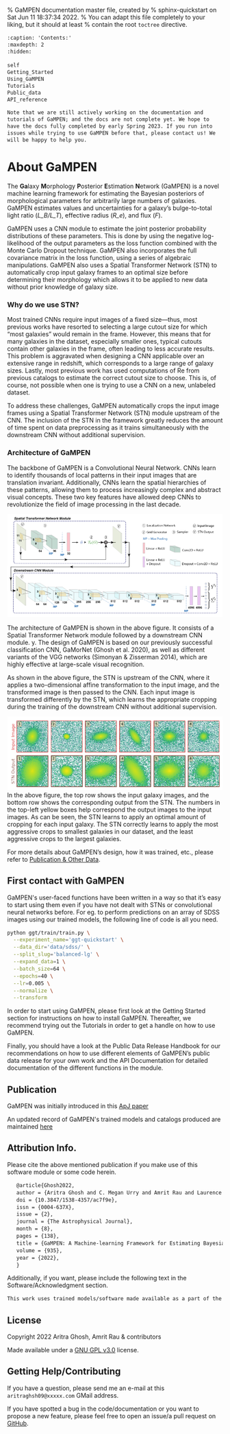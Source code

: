 % GaMPEN documentation master file, created by
% sphinx-quickstart on Sat Jun 11 18:37:34 2022.
% You can adapt this file completely to your liking, but it should at least
% contain the root `toctree` directive.

```{toctree}
:caption: 'Contents:'
:maxdepth: 2
:hidden:

self
Getting_Started
Using_GaMPEN
Tutorials
Public_data
API_reference
```

```{attention}
Note that we are still actively working on the documentation and tutorials of GaMPEN; and the docs are not complete yet. We hope to have the docs fully completed by early Spring 2023. If you run into issues while trying to use GaMPEN before that, please contact us! We will be happy to help you.
```

# About GaMPEN

The **Ga**laxy **M**orphology **P**osterior **E**stimation **N**etwork (GaMPEN) is a novel machine learning framework for estimating the Bayesian posteriors of morphological parameters for arbitrarily large numbers of galaxies. GaMPEN estimates values and uncertainties for a galaxy’s bulge-to-total light
ratio (*L_B/L_T*), effective radius (*R_e*), and flux (*F*). 

GaMPEN uses a CNN module to estimate the joint posterior probability distributions of these parameters. This is done by using the negative log-likelihood of the output parameters as the loss function combined with the Monte Carlo Dropout technique. GaMPEN also incorporates the full covariance matrix in the loss function, using a series of algebraic manipulations. GaMPEN also uses a Spatial Transformer Network (STN) to automatically crop input galaxy frames to an optimal size before determining their morphology which allows it to be applied to new data without prior knowledge of galaxy size.

### Why do we use STN?

Most trained CNNs require input images of a fixed size—thus, most previous works have resorted to selecting a large cutout size for which “most galaxies” would remain in the frame. However, this
means that for many galaxies in the dataset, especially smaller ones, typical cutouts contain other galaxies in the frame, often leading to less accurate results. This problem is aggravated when designing a CNN applicable over an extensive range in redshift, which corresponds to a large range of galaxy sizes. Lastly, most previous work has used computations of Re from previous catalogs to estimate the correct cutout size to choose. This is, of course, not possible when one is trying to use a CNN on a new, unlabeled dataset. 

To address these challenges, GaMPEN automatically crops the input image frames using a Spatial Transformer Network (STN) module upstream of the CNN. The inclusion of the STN in the framework greatly reduces the amount of time spent on data preprocessing as it trains simultaneously with the downstream CNN
without additional supervision. 

### Architecture of GaMPEN

The backbone of GaMPEN is a Convolutional Neural Network. CNNs learn to identify thousands of
local patterns in their input images that are translation invariant. Additionally, CNNs learn the spatial hierarchies of these patterns, allowing them to process increasingly complex and abstract visual concepts. These two key features have allowed deep CNNs to revolutionize the field of image processing in the last decade. 

![GaMPEN architecture](../assets/GaMPEN_architecture.png "Architecture of GaMPEN")

The architecture of GaMPEN is shown in the above figure. It consists of a Spatial Transformer Network module followed by a downstream CNN module. y. The design of GaMPEN is based on our previously successful classification CNN, GaMorNet (Ghosh et al. 2020), as well as different variants of the VGG networks (Simonyan & Zisserman 2014), which are highly effective at large-scale visual recognition. 

As shown in the above figure, the STN is upstream of the CNN, where it applies a two-dimensional affine transformation to the input image, and the transformed image is then passed to the CNN. Each input image is transformed differently by the STN, which learns the appropriate cropping during the training of the downstream CNN without additional supervision.

![STN](../assets/STN.png "Examples of the transformation applied by the STN to six randomly selected input galaxy images.")
In the above figure, the top row shows the input galaxy images, and the bottom row shows the corresponding output from the STN. The numbers in the top-left
yellow boxes help correspond the output images to the input images. As can be seen, the STN learns to apply an optimal amount of cropping for each input galaxy. The STN correctly learns to apply the most aggressive crops to smallest galaxies in our dataset, and the least aggressive crops to the largest galaxies. 

For more details about GaMPEN’s design, how it was trained, etc., please refer to [Publication & Other Data](##Publication%20&%20Other%20Data).

## First contact with GaMPEN

GaMPEN's user-faced functions have been written in a way so that it’s easy to start using them even if you have not dealt with STNs or convolutional neural networks before. For eg. to perform predictions on an array of SDSS images using our trained models, the following line of code is all you need.

```bash
python ggt/train/train.py \
  --experiment_name='ggt-quickstart' \
  --data_dir='data/sdss/' \
  --split_slug='balanced-lg' \
  --expand_data=1 \
  --batch_size=64 \
  --epochs=40 \
  --lr=0.005 \
  --normalize \
  --transform
```

In order to start using GaMPEN, please first look at the Getting Started section for instructions on how to install GaMPEN. Thereafter, we recommend trying out the Tutorials in order to get a handle on how to use GaMPEN.

Finally, you should have a look at the Public Data Release Handbook for our recommendations on how to use different elements of GaMPEN’s public data release for your own work and the API Documentation for detailed documentation of the different functions in the module.

## Publication 

GaMPEN was initially introduced in this [ApJ paper](https://iopscience.iop.org/article/10.3847/1538-4357/ac7f9e) 

An updated record of GaMPEN's trained models and catalogs produced are maintained [here](http://gampen.ghosharitra.com/)


## Attribution Info.

Please cite the above mentioned publication if you make use of this software module or some code herein.


```tex
   @article{Ghosh2022,
   author = {Aritra Ghosh and C. Megan Urry and Amrit Rau and Laurence Perreault-Levasseur and Miles Cranmer and Kevin Schawinski and Dominic Stark and Chuan Tian and Ryan Ofman and Tonima Tasnim Ananna and Connor Auge and Nico Cappelluti and David B. Sanders and Ezequiel Treister},
   doi = {10.3847/1538-4357/ac7f9e},
   issn = {0004-637X},
   issue = {2},
   journal = {The Astrophysical Journal},
   month = {8},
   pages = {138},
   title = {GaMPEN: A Machine-learning Framework for Estimating Bayesian Posteriors of Galaxy Morphological Parameters},
   volume = {935},
   year = {2022},
   }
```

Additionally, if you want, please include the following text in the Software/Acknowledgment section.

```tex
This work uses trained models/software made available as a part of the Galaxy Morphology Posterior Estimation Network public data release.
```

## License

Copyright 2022 Aritra Ghosh, Amrit Rau & contributors

Made available under a [GNU GPL v3.0](https://github.com/aritraghsh09/GaMPEN/blob/master/LICENSE) license. 


## Getting Help/Contributing

If you have a question, please send me an e-mail at this ``aritraghsh09@xxxxx.com`` GMail address.

If you have spotted a bug in the code/documentation or you want to propose a new feature, please feel free to open an issue/a pull request on [GitHub](https://github.com/aritraghsh09/GaMPEN).


